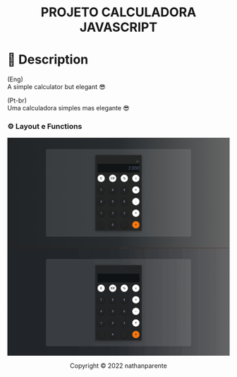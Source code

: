 <h1 align="center">PROJETO CALCULADORA JAVASCRIPT<h1>

# 📃 Description
  
(Eng)</br>
  A simple calculator but elegant 😎
  
(Pt-br)</br>
  Uma calculadora simples mas elegante 😎

 ### ⚙ Layout e Functions

<img align="center" src="images/calculadora.png" alt="calculator">

<div align="center"><img align="center" src="images/video.gif" alt="calculator"></div>

<p align="center">Copyright © 2022 nathanparente</p>
